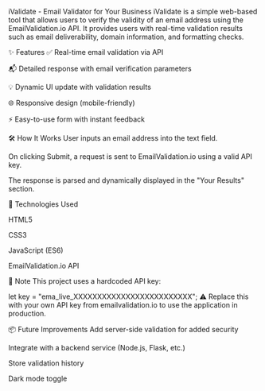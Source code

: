 iValidate - Email Validator for Your Business
iValidate is a simple web-based tool that allows users to verify the validity of an email address using the EmailValidation.io API. It provides users with real-time validation results such as email deliverability, domain information, and formatting checks.

✨ Features
✅ Real-time email validation via API

📬 Detailed response with email verification parameters

💡 Dynamic UI update with validation results

🌐 Responsive design (mobile-friendly)

⚡ Easy-to-use form with instant feedback

🛠 How It Works
User inputs an email address into the text field.

On clicking Submit, a request is sent to EmailValidation.io using a valid API key.

The response is parsed and dynamically displayed in the "Your Results" section.

🧪 Technologies Used


HTML5

CSS3

JavaScript (ES6)

EmailValidation.io API

🔐 Note
This project uses a hardcoded API key:

let key = "ema_live_XXXXXXXXXXXXXXXXXXXXXXXXX";
⚠️ Replace this with your own API key from emailvalidation.io to use the application in production.

📦 Future Improvements
Add server-side validation for added security

Integrate with a backend service (Node.js, Flask, etc.)

Store validation history

Dark mode toggle

